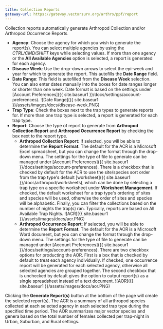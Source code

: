 ```yaml
---
title: Collection Reports
gateway-url: https://gateway.vectorsurv.org/arthro/ppf/report
---
```


Collection reports automatically generate Arthropod Collection and/or Arthropod Occurrence Reports.

- **Agency**: Choose the agency for which you wish to generate the report(s). You can select multiple agencies by using the _CTRL/CMD/SHIFT_ keys while selecting values. If more than one agency or the **All Available Agencies** option is selected, a report is generated for each agency.
- **Disease Week**: Use the drop-down arrows to select the epi-week and year for which to generate the report. This autofills the **Date Range** field.
- **Date Range**: This field is autofilled from the **Disease Week** selection. You can also enter dates manually into the boxes for date ranges longer or shorter than one week. Date format is based on the settings under [Account Preferences]({{ site.baseur1 }}/docs/settings/account-preferences).
  ![Date Range]({{ site.baseur1 }}/assets/images/docs/disease-week.PNG)
- **Trap Type**: Check the boxes next to the trap types to generate reports for. If more than one trap type is selected, a report is generated for each trap type.
- **Report**: Choose the type of report to generate from **Arthropod Collection Report** and **Arthropod Occurrence Report** by checking the box next to the report type.
  - **Arthropod Collection Report**: If selected, you will be able to determine the **Report Format**. The default for the ACR is a Microsoft Excel spreadsheet, but you can change the format through the drop-down menu. The settings for the type of file to generate can be managed under [Account Preferences]({{ site.baseur1 }}/docs/settings/account-preferences). There is a checkbox that is checked by default for the ACR to use the site/species sort order from the trap type's default [worksheet]({{ site.baseur1 }}/docs/arthropod/worksheets), which can be done by selecting a trap type on a specific worksheet under **Worksheet Management**. If checked, the default worksheet for a trap type's ordering of sites and species will be used, otherwise the order of sites and species will be alphabetic. Finally, you can filter the collections based on the number of nights the trap(s) ran. Typically, reports are based on All Available Trap Nights.
    ![ACR]({{ site.baseur1 }}/assets/images/docs/acr.PNG)
  - **Arthropod Occurrence Report**: If selected, you will be able to determine the **Report Format**. The default for the AOR is a Microsoft Word document, but you can change the format through the drop-down menu. The settings for the type of file to generate can be managed under [Account Preferences]({{ site.baseur1 }}/docs/settings/account-preferences). There are two checkbox options for producting the AOR. First is a box that is checked by default to treat each agency individually. If checked, one occurrence report will be generated for each selected agency, otherwise all selected agencies are grouped together. The second checkbox that is unchecked by default gives the option to output report(s) as a single spreadsheet instead of a text document.
    ![AOR]({{ site.baseur1 }}/assets/images/docs/aor.PNG)

Clicking the **Generate Report(s)** button at the bottom of the page will create the selected report(s). The ACR is a summary of all arthropod species collected at each selected agency in each selected trap type during the specified time period. The AOR summarizes major vector species and genera based on the total number of females collected per trap-night in Urban, Suburban, and Rural settings.
